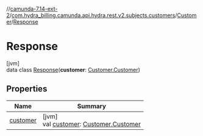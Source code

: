 //[camunda-7.14-ext-2](../../../../index.md)/[com.hydra_billing.camunda.api.hydra.rest.v2.subjects.customers](../../index.md)/[Customer](../index.md)/[Response](index.md)

# Response

[jvm]\
data class [Response](index.md)(**customer**: [Customer.Customer](../-customer/index.md))

## Properties

| Name | Summary |
|---|---|
| [customer](customer.md) | [jvm]<br>val [customer](customer.md): [Customer.Customer](../-customer/index.md) |
